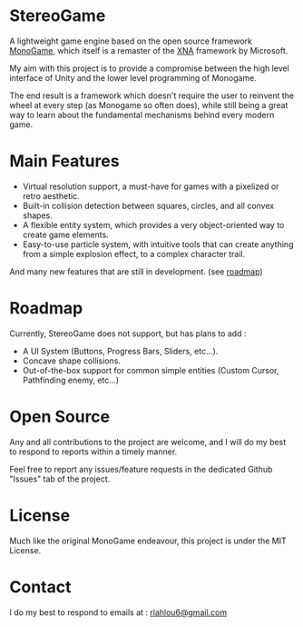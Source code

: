 # StereoGame

A lightweight game engine based on the open source framework [MonoGame](https://www.monogame.net/), 
which itself is a remaster of the [XNA](https://learn.microsoft.com/en-us/previous-versions/windows/xna/bb200104(v=xnagamestudio.41)?redirectedfrom=MSDN) framework by Microsoft.

My aim with this project is to provide a compromise between the high level interface of Unity and 
the lower level programming of Monogame. 

The end result is a framework which doesn't require
the user to reinvent the wheel at every step (as Monogame so often does), while still being 
a great way to learn about the fundamental mechanisms behind every modern game.  

# Main Features 
- Virtual resolution support, a must-have for games with a pixelized or retro aesthetic.  
- Built-in collision detection between squares, circles, and all convex shapes.
- A flexible entity system, which provides a very object-oriented way to create game elements.
- Easy-to-use particle system, with intuitive tools that can create anything from a simple explosion effect,
  to a complex character trail.
  
And many new features that are still in development. (see [roadmap](#roadmap))

# Roadmap  
Currently, StereoGame does not support, but has plans to add : 
+ A UI System (Buttons, Progress Bars, Sliders, etc...).
+ Concave shape collisions.
+ Out-of-the-box support for common simple entities (Custom Cursor, Pathfinding enemy, etc...) 

# Open Source
Any and all contributions to the project are welcome, and I will do my best to 
respond to reports within a timely manner.

Feel free to report any issues/feature requests in the dedicated Github 
"Issues" tab of the project. 

# License
Much like the original MonoGame endeavour, this project is under the MIT License. 


# Contact
I do my best to respond to emails at : rlahlou6@gmail.com 
